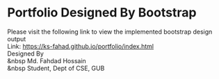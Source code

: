 # Portfolio Designed By Bootstrap
Please visit the following link to view the implemented bootstrap design output  
Link: https://ks-fahad.github.io/portfolio/index.html    
Designed By  
&nbsp Md. Fahdad Hossain  
&nbsp Student, Dept of CSE, GUB
